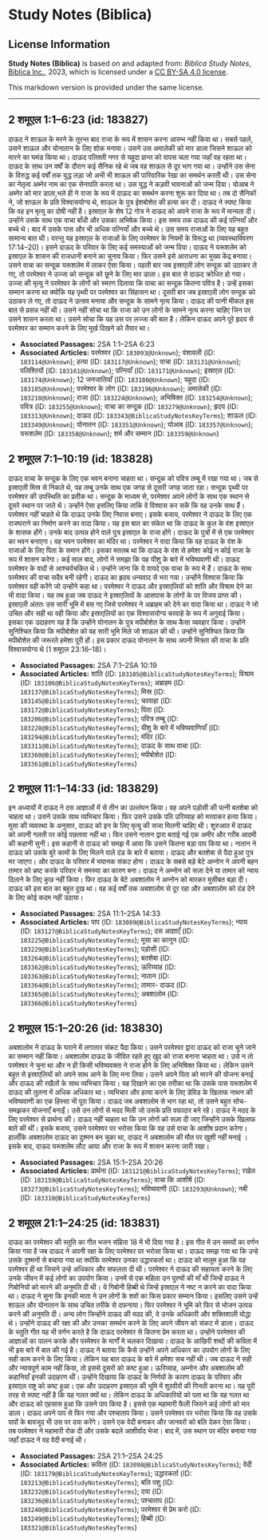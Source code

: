 # Study Notes (Biblica)

## License Information

**Study Notes (Biblica)** is based on and adapted from: _Biblica Study Notes_, [Biblica Inc.](https://www.biblica.com/), 2023, which is licensed under a [CC BY-SA 4.0 license](https://creativecommons.org/licenses/by-sa/4.0/legalcode.en).

This markdown version is provided under the same license.



--------------------------------

## 2 शमूएल 1:1–6:23 (id: 183827)

दाऊद ने शाऊल के मरने के तुरन्त बाद राजा के रूप में शासन करना आरम्भ नहीं किया था। सबसे पहले, उसने शाऊल और योनातान के लिए शोक मनाया। उसने उस अमालेकी  को मार डाला जिसने शाऊल को मारने का घमंड किया था। दाऊद पलिश्ती नगर से यहूदा प्रान्त को वापस चला गया जहाँ वह रहता था। दाऊद के साथ उन वर्षों के दौरान कई सैनिक रहे थे जब वह शाऊल से दूर भाग गया था। उन्होंने उस सेना के विरुद्ध कई वर्षों तक युद्ध लड़ा जो अभी भी शाऊल की पारिवारिक रेखा का समर्थन करती थी। उस सेना का नेतृत्व अब्नेर नाम का एक सेनापति करता था। उस युद्ध ने कड़वी भावनाओं को जन्म दिया। योआब ने अब्नेर को मार डाला,भले ही ने राजा के रूप में दाऊद का समर्थन करना शुरू कर दिया था। तब दो सैनिकों ने, जो शाऊल के प्रति विश्वासयोग्य थे, शाऊल के पुत्र ईशबोशेत की हत्या कर दी। दाऊद ने स्पष्ट किया कि वह इन मृत्यु का दोषी नहीं है। इस्राएल के शेष 12 गोत्र ने दाऊद को अपने राजा के रूप में मान्यता दी। उन्होंने उसके साथ एक वाचा बाँधी और उसका अभिषेक किया। इस समय तक दाऊद की कई पत्नियाँ और बच्चे थे। बाद में उसके पास और भी अधिक पत्नियाँ और बच्चे थे। उस समय राजाओं के लिए यह बहुत सामान्य बात थी। परन्तु यह इस्राएल के राजाओं के लिए परमेश्वर के नियमों के विरूद्ध था (व्यवस्थाविवरण 17:14–20\)। इसने दाऊद के परिवार के लिए कई समस्याओं को जन्म दिया। दाऊद ने यरूशलेम को इस्राएल के शासन की राजधानी बनाने का चुनाव किया। फिर उसने इसे आराधना का मुख्य केंद्र बनाया। उसने वाचा का सन्दूक यरूशलेम में लाकर ऐसा किया। पहली बार जब इस्राएली लोग सन्दूक को उठाकर ले गए, तो परमेश्वर ने उज्जा को सन्दूक को छूने के लिए मार डाला। इस बात से दाऊद क्रोधित हो गया। उज्जा की मृत्यु ने परमेश्वर के लोगों को स्मरण दिलाया कि वाचा का सन्दूक कितना पवित्र है। उन्हें इसका सम्मान करना था क्योंकि यह पृथ्वी पर परमेश्वर का सिंहासन था। दूसरी बार जब इस्राएली लोग सन्दूक को उठाकर ले गए, तो दाऊद ने उत्सव मनाया और सन्दूक के सामने नृत्य किया। दाऊद की पत्नी मीकल इस बात से प्रसन्न नहीं थी। उसने नहीं सोचा था कि राजा को उन लोगों के सामने नृत्य करना चाहिए जिन पर उसने शासन करता था। उसने सोचा कि यह उस पर लज्जा की बात है। लेकिन दाऊद अपने पूरे हृदय से परमेश्वर का सम्मान करने के लिए मूर्ख दिखने को तैयार था।

* **Associated Passages:** 2SA 1:1–2SA 6:23
* **Associated Articles:** परमेश्वर (ID: `183093@Unknown`); वंशावली  (ID: `183114@Unknown`); हत्या (ID: `183117@Unknown`); वाचा (ID: `183131@Unknown`); पलिश्तियों (ID: `183161@Unknown`); पत्नियाँ (ID: `183171@Unknown`); इस्राएल  (ID: `183174@Unknown`); 12 जनजातियाँ (ID: `183180@Unknown`); यहूदा (ID: `183185@Unknown`); परमेश्वर के लोग  (ID: `183196@Unknown`); अमालेकी  (ID: `183218@Unknown`); राजा (ID: `183224@Unknown`); अभिषिक्त (ID: `183254@Unknown`); पवित्र (ID: `183255@Unknown`); वाचा का सन्दूक (ID: `183279@Unknown`); हृदय (ID: `183313@Unknown`); दाऊद (ID: `183343@BiblicaStudyNotesKeyTerms`); शाऊल (ID: `183349@Unknown`); योनातन (ID: `183351@Unknown`); योआब  (ID: `183357@Unknown`); यरूशलेम (ID: `183358@Unknown`); शर्म और सम्मान (ID: `183359@Unknown`)

## 2 शमूएल 7:1–10:19 (id: 183828)

दाऊद वाचा के सन्दूक के लिए एक भवन बनाना चाहता था। सन्दूक को पवित्र तम्बू में रखा गया था। जब से इस्राएली मिस्र से निकले थे, यह तम्बू उनके साथ एक जगह से दूसरी जगह जाता रहा। सन्दूक पृथ्वी पर परमेश्वर की उपस्थिति का प्रतीक था। सन्दूक के माध्यम से, परमेश्वर अपने लोगों के साथ एक स्थान से दूसरे स्थान पर जाते थे। उन्होंने ऐसा इसलिए किया ताकि वे विश्वास कर सकें कि वह उनके साथ हैं। परमेश्वर नहीं चाहते थे कि दाऊद उनके लिए निवास बनाए। इसके बजाय, परमेश्वर ने दाऊद के लिए एक राजघराने का निर्माण करने का वादा किया। यह इस बात का संकेत था कि दाऊद के कुल के वंश इस्राएल के शासक होंगे। उनके बाद उत्पन्न होने वाले पुत्र इस्राएल के राजा होंगे। दाऊद के पुत्रों में से एक परमेश्वर का भवन बनाएगा। वह भवन परमेश्वर का मंदिर था। परमेश्वर ने वादा किया कि वह दाऊद के वंश के राजाओं के लिए पिता के समान होंगे। इसका मतलब था कि दाऊद के वंश से हमेशा कोई न कोई राजा के रूप में शासन करेगा। कई साल बाद, लोगों ने समझा कि यह यीशु के बारे में भविष्यवाणी थी। दाऊद परमेश्वर के वादों से आश्चर्यचकित थे। उन्होंने जाना कि ये वायदे एक वाचा के रूप मे हैं। दाऊद के साथ परमेश्वर की वाचा सदैव बनी रहेगी। दाऊद का हृदय धन्यवाद से भरा गया। उन्होंने विश्वास किया कि परमेश्वर वही करेंगे जो उन्होंने कहा था। परमेश्वर ने दाऊद और इस्राएलियों को शांति और विश्राम देने का भी वादा किया। यह तब हुआ जब दाऊद ने इस्राएलियों के आसपास के लोगों के पर विजय प्राप्त की। इस्राएली अंततः उस सारी भूमि में बस गए जिसे परमेश्वर ने अब्राहम को देने का वादा किया था। दाऊद ने जो उचित और सही था वही किया और इस्राएलियों का एक विश्वासयोग्य चरवाहे के रूप में अगुवाई किया। इसका एक उदाहरण यह है कि उन्होंने योनातन के पुत्र मपीबोशेत के साथ कैसा व्यवहार किया। उन्होंने सुनिश्चित किया कि मपीबोशेत को वह सारी भूमि मिले जो शाऊल की थी। उन्होंने सुनिश्चित किया कि मपीबोशेत की जरूरते हमेशा पूरी हों। इस प्रकार दाऊद योनातन के साथ अपनी मित्रता की वाचा के प्रति विश्वासयोग्य थे (1 शमूएल 23:16–18\)।

* **Associated Passages:** 2SA 7:1–2SA 10:19
* **Associated Articles:** शांति (ID: `183105@BiblicaStudyNotesKeyTerms`); विश्राम (ID: `183106@BiblicaStudyNotesKeyTerms`); अब्राहम (ID: `183137@BiblicaStudyNotesKeyTerms`); मिस्र (ID: `183145@BiblicaStudyNotesKeyTerms`); चरवाहा (ID: `183172@BiblicaStudyNotesKeyTerms`); पिता (ID: `183206@BiblicaStudyNotesKeyTerms`); पवित्र तम्बू (ID: `183228@BiblicaStudyNotesKeyTerms`); यीशु के बारे में भविष्यवाणियाँ (ID: `183294@BiblicaStudyNotesKeyTerms`); मंदिर (ID: `183311@BiblicaStudyNotesKeyTerms`); दाऊद के साथ वाचा (ID: `183360@BiblicaStudyNotesKeyTerms`); मपीबोशेत (ID: `183361@BiblicaStudyNotesKeyTerms`)

## 2 शमूएल 11:1–14:33 (id: 183829)

इन अध्यायों में दाऊद ने दस आज्ञाओं में से तीन का उल्लंघन किया। वह अपने पड़ोसी की पत्नी बतशेबा को चाहता था। उसने उसके साथ व्यभिचार किया। फिर उसने उसके पति उरिय्याह को मरवाकर हत्या किया। मूसा की व्यवस्था के अनुसार, दाऊद को इन के लिए मृत्यु की सजा मिलनी चाहिए थी। शुरुआत में दाऊद को अपनी गलती पर कोई पछतावा नहीं था। फिर उसने नातान द्वारा बताई गई एक अमीर और गरीब आदमी की कहानी सुनी। इस कहानी से दाऊद को समझ में आया कि उसने कितना बड़ा पाप किया था। नातान ने दाऊद को उसके बुरे कामों के लिए मिलने वाले दंड के बारे में बताया। दाऊद और बतशेबा से पैदा हुआ पुत्र मर जाएगा। और दाऊद के परिवार में भयानक संकट होगा। दाऊद के सबसे बड़े बेटे अम्नोन ने अपनी बहन तामार को भ्रष्ट करके परिवार मे समस्या का कारण बना। दाऊद ने अम्नोन को सज़ा देने या तामार को न्याय दिलाने के लिए कुछ नहीं किया। फिर दाऊद के बेटे अबशालोम ने अम्नोन को मारकर मुसीबत बड़ा दी। दाऊद को इस बात का बहुत दुख था। वह कई वर्षों तक अबशालोम से दूर रहा और अबशालोम को दंड देने के लिए कोई कदम नहीं उठाया।

* **Associated Passages:** 2SA 11:1–2SA 14:33
* **Associated Articles:** पाप (ID: `183089@BiblicaStudyNotesKeyTerms`); न्याय  (ID: `183127@BiblicaStudyNotesKeyTerms`); दस आज्ञाएँ (ID: `183225@BiblicaStudyNotesKeyTerms`); मूसा का कानून (ID: `183229@BiblicaStudyNotesKeyTerms`); पड़ोसी (ID: `183264@BiblicaStudyNotesKeyTerms`); बतशेबा (ID: `183362@BiblicaStudyNotesKeyTerms`); ऊरिय्याह (ID: `183363@BiblicaStudyNotesKeyTerms`); नातान (ID: `183364@BiblicaStudyNotesKeyTerms`); तामार- दाऊद (ID: `183365@BiblicaStudyNotesKeyTerms`); अबशालोम (ID: `183366@BiblicaStudyNotesKeyTerms`)

## 2 शमूएल 15:1–20:26 (id: 183830)

अबशालोम ने दाऊद के घराने में लगातार संकट पैदा किया। उसने परमेश्वर द्वारा दाऊद को राजा चुने जाने का सम्मान नहीं किया। अबशालोम दाऊद के जीवित रहते हुए खुद को राजा बनाना चाहता था। उसे न तो परमेश्‍वर ने चुना था और न ही किसी भविष्यवक्ता ने राजा होने के लिए अभिषिक्त किया था। लेकिन उसने बहुत से इस्राएलियों को अपने साथ आने के लिए मना लिया। उसने अपने पिता को मारने की योजना बनाई और दाऊद की रखैलों के साथ व्यभिचार किया। यह दिखाने का एक तरीका था कि उसके पास यरूशलेम में दाऊद की तुलना में अधिक अधिकार था। व्यभिचार और हत्या करने के लिए डेविड के खिलाफ नाथन की भविष्यवाणी का एक हिस्सा भी पूरा किया। दाऊद जब अबशालोम से भाग रहा था, तो उसने बहुत सोच\-समझकर योजनाएँ बनाईं। उसे उन लोगों से मदद मिली जो उसके प्रति वफादार बने रहे। दाऊद ने मदद के लिए परमेश्वर से प्रार्थना की। दाऊद नहीं चाहता था कि उन लोगों को सज़ा दी जाए जिन्होंने उसके खिलाफ बातें की थीं। इसके बजाय, उसने परमेश्वर पर भरोसा किया कि वह उसे वाचा के आशीष प्रदान करेगा। हालाँकि अबशालोम दाऊद का दुश्मन बन चुका था, दाऊद ने अबशालोम की मौत पर खुशी नहीं मनाई । इसके बाद, दाऊद यरूशलेम लौट आया और राजा के रूप में शासन करना जारी रखा।

* **Associated Passages:** 2SA 15:1–2SA 20:26
* **Associated Articles:** प्रार्थना (ID: `183121@BiblicaStudyNotesKeyTerms`); रखेल (ID: `183159@BiblicaStudyNotesKeyTerms`); वाचा कि आशीषें (ID: `183273@BiblicaStudyNotesKeyTerms`); भविष्यवाणी (ID: `183293@Unknown`); नबी (ID: `183310@BiblicaStudyNotesKeyTerms`)

## 2 शमूएल 21:1–24:25 (id: 183831)

दाऊद का परमेश्वर की स्तुति का गीत भजन संहिता 18 में भी दिया गया है। इस गीत में उन समयों का वर्णन किया गया है जब दाऊद ने अपनी रक्षा के लिए परमेश्वर पर भरोसा किया था। दाऊद समझ गया था कि उन्हे उसके दुश्मनों से बचाया गया था क्योंकि परमेश्वर उनका उद्धारकर्ता था। दाऊद को मालूम हुआ कि वह परमेश्वर ही था जिसने उन्हे अधिकार और सफलता दी थी। परमेश्वर ने दाऊद की सहायता करने के लिए उनके जीवन में कई लोगों का उपयोग किया। उनमें से एक महिला उन पुरुषों की माँ थी जिन्हें दाऊद ने गिबोनियों को मारने की अनुमति दी थी। ये गिबोनी हिब्बी थे जिन्हें इस्राएल ने नष्ट न करने का वादा किया था। दाऊद ने सुना कि इनकी माता ने उन लोगों के शवों का किस प्रकार सम्मान किया। इसलिए उसने उन्हें शाऊल और योनातान के साथ उचित तरीके से दफनाया। फिर परमेश्वर ने भूमि को फिर से भोजन उत्पन्न करने की अनुमति दी। अन्य लोग जिन्होंने दाऊद की मदद की, वे उनके अधिकारी और शक्तिशाली योद्धा थे। उन्होंने दाऊद की रक्षा की और उनका समर्थन करने के लिए अपने जीवन को संकट में डाला। दाऊद के स्तुति गीत यह भी वर्णन करते है कि दाऊद परमेश्वर से कितना प्रेम करता था। उन्होंने परमेश्‍वर की आज्ञाओं का पालन करके और परमेश्‍वर के मार्गों मे चलकर दिखाया। दाऊद के आखिरी शब्दों की कविता में भी इस बारे में बात की गई है। दाऊद ने बताया कि कैसे उन्होंने अपने अधिकार का उपयोग लोगों के लिए सही काम करने के लिए किया। लेकिन यह बात दाऊद के बारे में हमेशा सच नहीं थी। जब दाऊद ने सही और न्यायपूर्ण काम नहीं किया, तो इससे दूसरों को कष्ट हुआ। ऊरिय्याह, अम्नोन और अबशालोम की कहानियाँ इनकी उदाहरण थीं। उन्होंने दिखाया कि दाऊद के निर्णयों के कारण दाऊद के परिवार और इस्राएल राष्ट्र को कष्ट हुआ। एक और उदाहरण इस्राएल की भूमि में शूरवीरों की गिनती करना था। यह पूरी तरह से स्पष्ट नहीं है कि यह गलत क्यों था। लेकिन दाऊद के अधिकारियों को पता था कि यह गलत था और दाऊद को एहसास हुआ कि उसने पाप किया है। इससे एक महामारी फैली जिसने कई लोगों को मार डाला। दाऊद अपने पाप से फिर गया और पश्चाताप किया। उसने परमेश्वर पर भरोसा किया कि वह उसके पापों के बावजूद भी उस पर दया करेंगे। उसने एक वेदी बनाकर और जानवरों को बलि देकर ऐसा किया। तब परमेश्वर ने महामारी रोक दी और उसके बदले आशीर्वाद भेजा। बाद में, उस स्थान पर मंदिर बनाया गया जहाँ दाऊद ने वह वेदी बनाई थी।

* **Associated Passages:** 2SA 21:1–2SA 24:25
* **Associated Articles:** कविता (ID: `183098@BiblicaStudyNotesKeyTerms`); वेदी (ID: `183179@BiblicaStudyNotesKeyTerms`); उद्धारकर्ता (ID: `183213@BiblicaStudyNotesKeyTerms`); बलि पशु (ID: `183232@BiblicaStudyNotesKeyTerms`); दया (ID: `183236@BiblicaStudyNotesKeyTerms`); पश्चाताप (ID: `183240@BiblicaStudyNotesKeyTerms`); परमेश्वर से प्रेम करो (ID: `183249@BiblicaStudyNotesKeyTerms`); हिब्बी (ID: `183321@BiblicaStudyNotesKeyTerms`)

